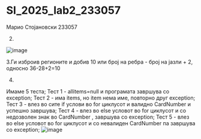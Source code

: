 # SI_2025_lab2_233057
Марио Стојановски 233057

2.
![image](https://github.com/user-attachments/assets/d4ef3c11-4976-43da-af33-0fd0988637a3)

3.Ги изброив регионите и добив 10 или број на ребра - број на јазли + 2, односно 36-28+2=10

4.
Имаме 5 теста;
Тест 1 - allitems=null и програмата завршува со exception;
Тест 2 - има items, но item нема име, повторно друг exception;
Тест 3 - влез во сите if услови во for циклусот и валидно CardNumber и успешно завршува;
Тест 4 - влез во else условот во for циклусот и со недозволен знак во CardNumber , завршува со exception;
Тест 5 - влез во else условот во for циклусот и со невалиден CardNumber па завршува со exception;
![image](https://github.com/user-attachments/assets/e022f66c-dd95-476e-a131-975484194549)

